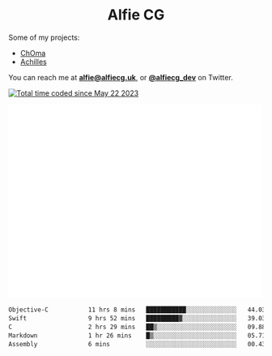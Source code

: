 <h1 align="center">Alfie CG</h1>

Some of my projects:
* [ChOma](https://github.com/opa334/ChOma)
* [Achilles](https://github.com/alfiecg24/Achilles)

You can reach me at **alfie@alfiecg.uk**, or **[@alfiecg_dev](https://twitter.com/alfiecg_dev)** on Twitter.

<a href="https://wakatime.com/@61592169-b9cf-4af8-b6fa-8ac7d4369b01"><img src="https://wakatime.com/badge/user/61592169-b9cf-4af8-b6fa-8ac7d4369b01.svg" alt="Total time coded since May 22 2023" /></a>


<img align="center" src="/github-metrics.svg" alt="Metrics" width="500">

 <!--[![GitHub Streak](https://streak-stats.demolab.com/?user=alfiecg24)](https://git.io/streak-stats)-->

<!--START_SECTION:waka-->

```txt
Objective-C           11 hrs 8 mins   ███████████░░░░░░░░░░░░░░   44.03 %
Swift                 9 hrs 52 mins   █████████▓░░░░░░░░░░░░░░░   39.03 %
C                     2 hrs 29 mins   ██▒░░░░░░░░░░░░░░░░░░░░░░   09.88 %
Markdown              1 hr 26 mins    █▒░░░░░░░░░░░░░░░░░░░░░░░   05.71 %
Assembly              6 mins          ░░░░░░░░░░░░░░░░░░░░░░░░░   00.43 %
```

<!--END_SECTION:waka-->
